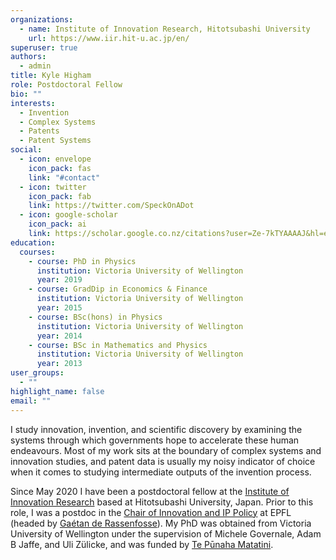 ```yaml
---
organizations:
  - name: Institute of Innovation Research, Hitotsubashi University
    url: https://www.iir.hit-u.ac.jp/en/
superuser: true
authors:
  - admin
title: Kyle Higham
role: Postdoctoral Fellow
bio: ""
interests:
  - Invention
  - Complex Systems
  - Patents
  - Patent Systems
social:
  - icon: envelope
    icon_pack: fas
    link: "#contact"
  - icon: twitter
    icon_pack: fab
    link: https://twitter.com/SpeckOnADot
  - icon: google-scholar
    icon_pack: ai
    link: https://scholar.google.co.nz/citations?user=Ze-7kTYAAAAJ&hl=en&oi=ao
education:
  courses:
    - course: PhD in Physics
      institution: Victoria University of Wellington
      year: 2019
    - course: GradDip in Economics & Finance
      institution: Victoria University of Wellington
      year: 2015
    - course: BSc(hons) in Physics
      institution: Victoria University of Wellington
      year: 2014
    - course: BSc in Mathematics and Physics
      institution: Victoria University of Wellington
      year: 2013
user_groups:
  - ""
highlight_name: false
email: ""
---
```

I study innovation, invention, and scientific discovery by examining the systems through which governments hope to accelerate these human endeavours. Most of my work sits at the boundary of complex systems and innovation studies, and patent data is usually my noisy indicator of choice when it comes to studying intermediate outputs of the invention process.

Since May 2020 I have been a postdoctoral fellow at the [Institute of Innovation Research](https://www.iir.hit-u.ac.jp/en/) based at Hitotsubashi University, Japan. Prior to this role, I was a postdoc in the [Chair of Innovation and IP Policy](https://www.epfl.ch/labs/iipp/) at EPFL (headed by [Gaétan de Rassenfosse](https://gder.phpnet.org/rassenfosse/bio.html)). My PhD was obtained from Victoria University of Wellington under the supervision of Michele Governale, Adam B Jaffe, and Uli Zülicke, and was funded by [Te Pūnaha Matatini](https://www.tepunahamatatini.ac.nz/).